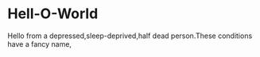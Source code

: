 # Hell-O-World
Hello from a depressed,sleep-deprived,half dead person.These conditions have a fancy name,
